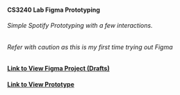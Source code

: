 #### CS3240 Lab Figma Prototyping
###### Simple Spotify Prototyping with a few interactions.
###### Refer with caution as this is my first time trying out Figma

#### [Link to View Figma Project (Drafts)](https://www.figma.com/file/pmzOnXA3I2raETAzY0wZPs/CS3240-Figma-Lab?node-id=0%3A1)
#### [Link to View Prototype](https://www.figma.com/proto/pmzOnXA3I2raETAzY0wZPs/CS3240-Figma-Lab?page-id=0%3A1&node-id=0%3A1&viewport=241%2C48%2C0.52&scaling=scale-down&starting-point-node-id=1%3A2) 
